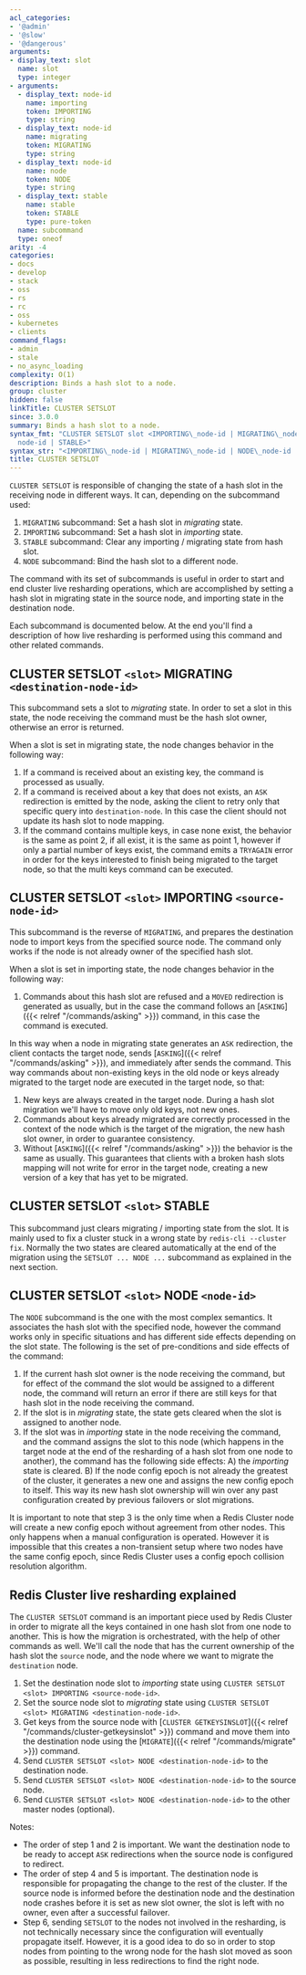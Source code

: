 ```yaml
---
acl_categories:
- '@admin'
- '@slow'
- '@dangerous'
arguments:
- display_text: slot
  name: slot
  type: integer
- arguments:
  - display_text: node-id
    name: importing
    token: IMPORTING
    type: string
  - display_text: node-id
    name: migrating
    token: MIGRATING
    type: string
  - display_text: node-id
    name: node
    token: NODE
    type: string
  - display_text: stable
    name: stable
    token: STABLE
    type: pure-token
  name: subcommand
  type: oneof
arity: -4
categories:
- docs
- develop
- stack
- oss
- rs
- rc
- oss
- kubernetes
- clients
command_flags:
- admin
- stale
- no_async_loading
complexity: O(1)
description: Binds a hash slot to a node.
group: cluster
hidden: false
linkTitle: CLUSTER SETSLOT
since: 3.0.0
summary: Binds a hash slot to a node.
syntax_fmt: "CLUSTER SETSLOT slot <IMPORTING\_node-id | MIGRATING\_node-id |\n  NODE\_\
  node-id | STABLE>"
syntax_str: "<IMPORTING\_node-id | MIGRATING\_node-id | NODE\_node-id | STABLE>"
title: CLUSTER SETSLOT
---
```

`CLUSTER SETSLOT` is responsible of changing the state of a hash slot in the receiving node in different ways. It can, depending on the subcommand used:

1. `MIGRATING` subcommand: Set a hash slot in *migrating* state.
2. `IMPORTING` subcommand: Set a hash slot in *importing* state.
3. `STABLE` subcommand: Clear any importing / migrating state from hash slot.
4. `NODE` subcommand: Bind the hash slot to a different node.

The command with its set of subcommands is useful in order to start and end cluster live resharding operations, which are accomplished by setting a hash slot in migrating state in the source node, and importing state in the destination node.

Each subcommand is documented below. At the end you'll find a description of
how live resharding is performed using this command and other related commands.

## CLUSTER SETSLOT `<slot>` MIGRATING `<destination-node-id>`

This subcommand sets a slot to *migrating* state. In order to set a slot
in this state, the node receiving the command must be the hash slot owner,
otherwise an error is returned.

When a slot is set in migrating state, the node changes behavior in the
following way:

1. If a command is received about an existing key, the command is processed as usually.
2. If a command is received about a key that does not exists, an `ASK` redirection is emitted by the node, asking the client to retry only that specific query into `destination-node`. In this case the client should not update its hash slot to node mapping.
3. If the command contains multiple keys, in case none exist, the behavior is the same as point 2, if all exist, it is the same as point 1, however if only a partial number of keys exist, the command emits a `TRYAGAIN` error in order for the keys interested to finish being migrated to the target node, so that the multi keys command can be executed.

## CLUSTER SETSLOT `<slot>` IMPORTING `<source-node-id>`

This subcommand is the reverse of `MIGRATING`, and prepares the destination
node to import keys from the specified source node. The command only works if
the node is not already owner of the specified hash slot.

When a slot is set in importing state, the node changes behavior in the following way:

1. Commands about this hash slot are refused and a `MOVED` redirection is generated as usually, but in the case the command follows an [`ASKING`]({{< relref "/commands/asking" >}}) command, in this case the command is executed.

In this way when a node in migrating state generates an `ASK` redirection, the client contacts the target node, sends [`ASKING`]({{< relref "/commands/asking" >}}), and immediately after sends the command. This way commands about non-existing keys in the old node or keys already migrated to the target node are executed in the target node, so that:

1. New keys are always created in the target node. During a hash slot migration we'll have to move only old keys, not new ones.
2. Commands about keys already migrated are correctly processed in the context of the node which is the target of the migration, the new hash slot owner, in order to guarantee consistency.
3. Without [`ASKING`]({{< relref "/commands/asking" >}}) the behavior is the same as usually. This guarantees that clients with a broken hash slots mapping will not write for error in the target node, creating a new version of a key that has yet to be migrated.

## CLUSTER SETSLOT `<slot>` STABLE

This subcommand just clears migrating / importing state from the slot. It is
mainly used to fix a cluster stuck in a wrong state by `redis-cli --cluster fix`.
Normally the two states are cleared automatically at the end of the migration
using the `SETSLOT ... NODE ...` subcommand as explained in the next section.

## CLUSTER SETSLOT `<slot>` NODE `<node-id>`

The `NODE` subcommand is the one with the most complex semantics. It
associates the hash slot with the specified node, however the command works
only in specific situations and has different side effects depending on the
slot state. The following is the set of pre-conditions and side effects of the
command:

1. If the current hash slot owner is the node receiving the command, but for effect of the command the slot would be assigned to a different node, the command will return an error if there are still keys for that hash slot in the node receiving the command.
2. If the slot is in *migrating* state, the state gets cleared when the slot is assigned to another node.
3. If the slot was in *importing* state in the node receiving the command, and the command assigns the slot to this node (which happens in the target node at the end of the resharding of a hash slot from one node to another), the command has the following side effects: A) the *importing* state is cleared. B) If the node config epoch is not already the greatest of the cluster, it generates a new one and assigns the new config epoch to itself. This way its new hash slot ownership will win over any past configuration created by previous failovers or slot migrations.

It is important to note that step 3 is the only time when a Redis Cluster node will create a new config epoch without agreement from other nodes. This only happens when a manual configuration is operated. However it is impossible that this creates a non-transient setup where two nodes have the same config epoch, since Redis Cluster uses a config epoch collision resolution algorithm.

## Redis Cluster live resharding explained

The `CLUSTER SETSLOT` command is an important piece used by Redis Cluster in order to migrate all the keys contained in one hash slot from one node to another. This is how the migration is orchestrated, with the help of other commands as well. We'll call the node that has the current ownership of the hash slot the `source` node, and the node where we want to migrate the `destination` node.

1. Set the destination node slot to *importing* state using `CLUSTER SETSLOT <slot> IMPORTING <source-node-id>`.
2. Set the source node slot to *migrating* state using `CLUSTER SETSLOT <slot> MIGRATING <destination-node-id>`.
3. Get keys from the source node with [`CLUSTER GETKEYSINSLOT`]({{< relref "/commands/cluster-getkeysinslot" >}}) command and move them into the destination node using the [`MIGRATE`]({{< relref "/commands/migrate" >}}) command.
4. Send `CLUSTER SETSLOT <slot> NODE <destination-node-id>` to the destination node.
5. Send `CLUSTER SETSLOT <slot> NODE <destination-node-id>` to the source node.
6. Send `CLUSTER SETSLOT <slot> NODE <destination-node-id>` to the other master nodes (optional).

Notes:

* The order of step 1 and 2 is important. We want the destination node to be ready to accept `ASK` redirections when the source node is configured to redirect.
* The order of step 4 and 5 is important.
  The destination node is responsible for propagating the change to the rest of the cluster.
  If the source node is informed before the destination node and the destination node crashes before it is set as new slot owner, the slot is left with no owner, even after a successful failover.
* Step 6, sending `SETSLOT` to the nodes not involved in the resharding, is not technically necessary since the configuration will eventually propagate itself.
  However, it is a good idea to do so in order to stop nodes from pointing to the wrong node for the hash slot moved as soon as possible, resulting in less redirections to find the right node.
